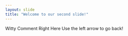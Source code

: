 ```yaml
---
layout: slide
title: "Welcome to our second slide!"
---
```

Witty Comment Right Here
Use the left arrow to go back!